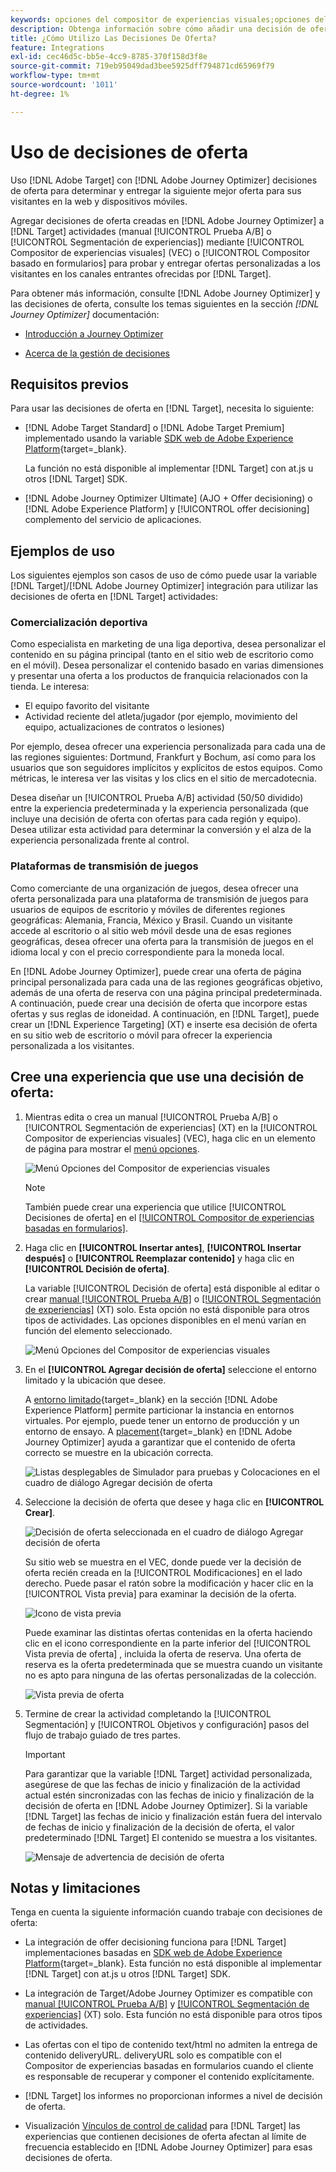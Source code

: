 ```yaml
---
keywords: opciones del compositor de experiencias visuales;opciones del compositor de experiencias;opciones de experiencia;decisión de ofertas;offer decisioning;ajo;optimización de recorrido
description: Obtenga información sobre cómo añadir una decisión de oferta creada en [!DNL Adobe Journey Optimizer] a una actividad .
title: ¿Cómo Utilizo Las Decisiones De Oferta?
feature: Integrations
exl-id: cec46d5c-bb5e-4cc9-8785-370f158d3f8e
source-git-commit: 719eb95049dad3bee5925dff794871cd65969f79
workflow-type: tm+mt
source-wordcount: '1011'
ht-degree: 1%

---
```


# Uso de decisiones de oferta

Uso [!DNL Adobe Target] con [!DNL Adobe Journey Optimizer] decisiones de oferta para determinar y entregar la siguiente mejor oferta para sus visitantes en la web y dispositivos móviles.

Agregar decisiones de oferta creadas en [!DNL Adobe Journey Optimizer] a [!DNL Target] actividades (manual [!UICONTROL Prueba A/B] o [!UICONTROL Segmentación de experiencias]) mediante [!UICONTROL Compositor de experiencias visuales] (VEC) o [!UICONTROL Compositor basado en formularios] para probar y entregar ofertas personalizadas a los visitantes en los canales entrantes ofrecidas por [!DNL Target].

Para obtener más información, consulte [!DNL Adobe Journey Optimizer] y las decisiones de oferta, consulte los temas siguientes en la sección *[!DNL Journey Optimizer]* documentación:

* [Introducción a Journey Optimizer](https://experienceleague.adobe.com/docs/journey-optimizer/using/get-started/get-started.html)

* [Acerca de la gestión de decisiones](https://experienceleague.adobe.com/docs/journey-optimizer/using/offer-decisioniong/get-started/starting-offer-decisioning.html)

## Requisitos previos  

Para usar las decisiones de oferta en [!DNL Target], necesita lo siguiente:

* [!DNL Adobe Target Standard] o [!DNL Adobe Target Premium] implementado usando la variable [SDK web de Adobe Experience Platform](https://developer.adobe.com/target/implement/client-side/aep-web-sdk/){target=_blank}.

   La función no está disponible al implementar [!DNL Target] con at.js u otros [!DNL Target] SDK.

* [!DNL Adobe Journey Optimizer Ultimate] (AJO + Offer decisioning) o [!DNL Adobe Experience Platform] y [!UICONTROL offer decisioning] complemento del servicio de aplicaciones.

## Ejemplos de uso

Los siguientes ejemplos son casos de uso de cómo puede usar la variable [!DNL Target]/[!DNL Adobe Journey Optimizer] integración para utilizar las decisiones de oferta en [!DNL Target] actividades:

### Comercialización deportiva

Como especialista en marketing de una liga deportiva, desea personalizar el contenido en su página principal (tanto en el sitio web de escritorio como en el móvil). Desea personalizar el contenido basado en varias dimensiones y presentar una oferta a los productos de franquicia relacionados con la tienda. Le interesa:

* El equipo favorito del visitante
* Actividad reciente del atleta/jugador (por ejemplo, movimiento del equipo, actualizaciones de contratos o lesiones)

Por ejemplo, desea ofrecer una experiencia personalizada para cada una de las regiones siguientes: Dortmund, Frankfurt y Bochum, así como para los usuarios que son seguidores implícitos y explícitos de estos equipos. Como métricas, le interesa ver las visitas y los clics en el sitio de mercadotecnia.

Desea diseñar un [!UICONTROL Prueba A/B] actividad (50/50 dividido) entre la experiencia predeterminada y la experiencia personalizada (que incluye una decisión de oferta con ofertas para cada región y equipo). Desea utilizar esta actividad para determinar la conversión y el alza de la experiencia personalizada frente al control.

### Plataformas de transmisión de juegos

Como comerciante de una organización de juegos, desea ofrecer una oferta personalizada para una plataforma de transmisión de juegos para usuarios de equipos de escritorio y móviles de diferentes regiones geográficas: Alemania, Francia, México y Brasil. Cuando un visitante accede al escritorio o al sitio web móvil desde una de esas regiones geográficas, desea ofrecer una oferta para la transmisión de juegos en el idioma local y con el precio correspondiente para la moneda local.

En [!DNL Adobe Journey Optimizer], puede crear una oferta de página principal personalizada para cada una de las regiones geográficas objetivo, además de una oferta de reserva con una página principal predeterminada. A continuación, puede crear una decisión de oferta que incorpore estas ofertas y sus reglas de idoneidad. A continuación, en [!DNL Target], puede crear un [!DNL Experience Targeting] (XT) e inserte esa decisión de oferta en su sitio web de escritorio o móvil para ofrecer la experiencia personalizada a los visitantes.

## Cree una experiencia que use una decisión de oferta:

1. Mientras edita o crea un manual [!UICONTROL Prueba A/B] o [!UICONTROL Segmentación de experiencias] (XT) en la [!UICONTROL Compositor de experiencias visuales] (VEC), haga clic en un elemento de página para mostrar el [menú opciones](/help/main/c-experiences/c-visual-experience-composer/viztarget-options.md).

   ![Menú Opciones del Compositor de experiencias visuales](assets/options-menu1.png)

   >[!NOTE]
   >
   >También puede crear una experiencia que utilice [!UICONTROL Decisiones de oferta] en el [[!UICONTROL Compositor de experiencias basadas en formularios]](/help/main/c-experiences/form-experience-composer.md).

1. Haga clic en **[!UICONTROL Insertar antes]**, **[!UICONTROL Insertar después]** o **[!UICONTROL Reemplazar contenido]** y haga clic en **[!UICONTROL Decisión de oferta]**.

   La variable [!UICONTROL Decisión de oferta] está disponible al editar o crear [manual [!UICONTROL Prueba A/B]](/help/main/c-activities/t-test-ab/test-ab.md#types) o [[!UICONTROL Segmentación de experiencias]](/help/main/c-activities/t-experience-target/experience-target.md) (XT) solo. Esta opción no está disponible para otros tipos de actividades. Las opciones disponibles en el menú varían en función del elemento seleccionado.

   ![Menú Opciones del Compositor de experiencias visuales](assets/options-menu.png)

1. En el **[!UICONTROL Agregar decisión de oferta]** seleccione el entorno limitado y la ubicación que desee.

   A [entorno limitado](https://experienceleague.adobe.com/docs/experience-platform/sandbox/ui/overview.html){target=_blank} en la sección [!DNL Adobe Experience Platform] permite particionar la instancia en entornos virtuales. Por ejemplo, puede tener un entorno de producción y un entorno de ensayo. A [placement](https://experienceleague.adobe.com/docs/journey-optimizer/using/offer-decisioniong/create-components/creating-placements.html){target=_blank} en [!DNL Adobe Journey Optimizer] ayuda a garantizar que el contenido de oferta correcto se muestre en la ubicación correcta.

   ![Listas desplegables de Simulador para pruebas y Colocaciones en el cuadro de diálogo Agregar decisión de oferta](/help/main/c-integrating-target-with-mac/ajo/assets/sandbox-placement.png)

1. Seleccione la decisión de oferta que desee y haga clic en **[!UICONTROL Crear]**.

   ![Decisión de oferta seleccionada en el cuadro de diálogo Agregar decisión de oferta](assets/offer-decision.png)

   Su sitio web se muestra en el VEC, donde puede ver la decisión de oferta recién creada en la [!UICONTROL Modificaciones] en el lado derecho. Puede pasar el ratón sobre la modificación y hacer clic en la [!UICONTROL Vista previa] para examinar la decisión de la oferta.

   ![Icono de vista previa](assets/preview-icon.png)

   Puede examinar las distintas ofertas contenidas en la oferta haciendo clic en el icono correspondiente en la parte inferior del [!UICONTROL Vista previa de oferta] , incluida la oferta de reserva. Una oferta de reserva es la oferta predeterminada que se muestra cuando un visitante no es apto para ninguna de las ofertas personalizadas de la colección.

   ![Vista previa de oferta](assets/offer-preview.png)

1. Termine de crear la actividad completando la [!UICONTROL Segmentación] y [!UICONTROL Objetivos y configuración] pasos del flujo de trabajo guiado de tres partes.

   >[!IMPORTANT]
   >
   >Para garantizar que la variable [!DNL Target] actividad personalizada, asegúrese de que las fechas de inicio y finalización de la actividad actual estén sincronizadas con las fechas de inicio y finalización de la decisión de oferta en [!DNL Adobe Journey Optimizer]. Si la variable [!DNL Target] las fechas de inicio y finalización están fuera del intervalo de fechas de inicio y finalización de la decisión de oferta, el valor predeterminado [!DNL Target] El contenido se muestra a los visitantes.

   ![Mensaje de advertencia de decisión de oferta](/help/main/c-integrating-target-with-mac/ajo/assets/offer-decision-warning.png)

## Notas y limitaciones

Tenga en cuenta la siguiente información cuando trabaje con decisiones de oferta:

* La integración de offer decisioning funciona para [!DNL Target] implementaciones basadas en [SDK web de Adobe Experience Platform](https://developer.adobe.com/target/implement/client-side/aep-web-sdk/){target=_blank}. Esta función no está disponible al implementar [!DNL Target] con at.js u otros [!DNL Target] SDK.

* La integración de Target/Adobe Journey Optimizer es compatible con [manual [!UICONTROL Prueba A/B]](/help/main/c-activities/t-test-ab/test-ab.md#types) y [[!UICONTROL Segmentación de experiencias]](/help/main/c-activities/t-experience-target/experience-target.md) (XT) solo. Esta función no está disponible para otros tipos de actividades.

* Las ofertas con el tipo de contenido text/html no admiten la entrega de contenido deliveryURL. deliveryURL solo es compatible con el Compositor de experiencias basadas en formularios cuando el cliente es responsable de recuperar y componer el contenido explícitamente.

* [!DNL Target] los informes no proporcionan informes a nivel de decisión de oferta.

* Visualización [Vínculos de control de calidad](/help/main/c-activities/c-activity-qa/activity-qa.md) para [!DNL Target] las experiencias que contienen decisiones de oferta afectan al límite de frecuencia establecido en [!DNL Adobe Journey Optimizer] para esas decisiones de oferta.
